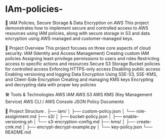 # IAm-policies-
🔐 IAM Policies, Secure Storage & Data Encryption on AWS
This project demonstrates how to implement secure and controlled access to AWS resources using IAM policies, along with secure storage in S3 and data encryption using AWS-managed and customer-managed keys.

🚀 Project Overview
This project focuses on three core aspects of cloud security:
IAM (Identity and Access Management)
Creating custom IAM policies
Assigning least-privilege permissions to users and roles
Restricting access to specific actions and resources
Secure S3 Storage
Bucket policies for controlled access
Enforcing HTTPS-only access
Disabling public access
Enabling versioning and logging
Data Encryption
Using SSE-S3, SSE-KMS, and Client-Side Encryption
Creating and managing KMS keys
Encrypting and decrypting data with proper key policies

🛠️ Tools & Technologies
AWS IAM
AWS S3
AWS KMS (Key Management Service)
AWS CLI / AWS Console
JSON Policy Documents


📁 Project Structure
.
├── iam/
│   ├── custom-policy.json
│   └── role-assignment.md
├── s3/
│   ├── bucket-policy.json
│   ├── enable-versioning.sh
│   └── s3-encryption-config.md
├── kms/
│   ├── create-cmk.md
│   ├── encrypt-decrypt-example.py
│   └── key-policy.json
└── README.md
